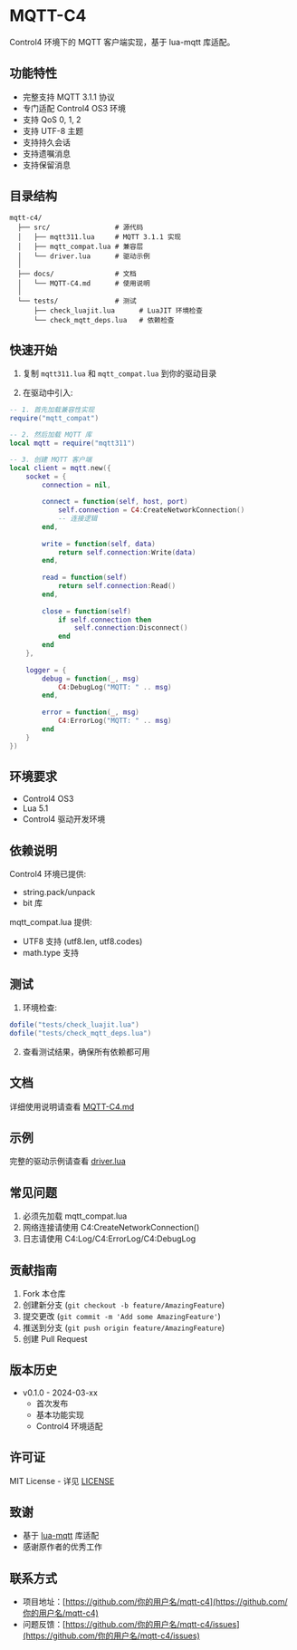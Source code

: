 # MQTT-C4

Control4 环境下的 MQTT 客户端实现，基于 lua-mqtt 库适配。

## 功能特性

- 完整支持 MQTT 3.1.1 协议
- 专门适配 Control4 OS3 环境
- 支持 QoS 0, 1, 2
- 支持 UTF-8 主题
- 支持持久会话
- 支持遗嘱消息
- 支持保留消息

## 目录结构

```
mqtt-c4/
  ├── src/                # 源代码
  │   ├── mqtt311.lua     # MQTT 3.1.1 实现
  │   ├── mqtt_compat.lua # 兼容层
  │   └── driver.lua      # 驱动示例
  │
  ├── docs/               # 文档
  │   └── MQTT-C4.md      # 使用说明
  │
  └── tests/              # 测试
      ├── check_luajit.lua      # LuaJIT 环境检查
      └── check_mqtt_deps.lua   # 依赖检查
```

## 快速开始

1. 复制 `mqtt311.lua` 和 `mqtt_compat.lua` 到你的驱动目录

2. 在驱动中引入:
```lua
-- 1. 首先加载兼容性实现
require("mqtt_compat")

-- 2. 然后加载 MQTT 库
local mqtt = require("mqtt311")

-- 3. 创建 MQTT 客户端
local client = mqtt.new({
    socket = {
        connection = nil,
        
        connect = function(self, host, port)
            self.connection = C4:CreateNetworkConnection()
            -- 连接逻辑
        end,
        
        write = function(self, data)
            return self.connection:Write(data)
        end,
        
        read = function(self)
            return self.connection:Read()
        end,
        
        close = function(self)
            if self.connection then
                self.connection:Disconnect()
            end
        end
    },
    
    logger = {
        debug = function(_, msg)
            C4:DebugLog("MQTT: " .. msg)
        end,
        
        error = function(_, msg)
            C4:ErrorLog("MQTT: " .. msg)
        end
    }
})
```

## 环境要求

- Control4 OS3
- Lua 5.1
- Control4 驱动开发环境

## 依赖说明

Control4 环境已提供:
- string.pack/unpack
- bit 库

mqtt_compat.lua 提供:
- UTF8 支持 (utf8.len, utf8.codes)
- math.type 支持

## 测试

1. 环境检查:
```lua
dofile("tests/check_luajit.lua")
dofile("tests/check_mqtt_deps.lua")
```

2. 查看测试结果，确保所有依赖都可用

## 文档

详细使用说明请查看 [MQTT-C4.md](docs/MQTT-C4.md)

## 示例

完整的驱动示例请查看 [driver.lua](src/driver.lua)

## 常见问题

1. 必须先加载 mqtt_compat.lua
2. 网络连接请使用 C4:CreateNetworkConnection()
3. 日志请使用 C4:Log/C4:ErrorLog/C4:DebugLog

## 贡献指南

1. Fork 本仓库
2. 创建新分支 (`git checkout -b feature/AmazingFeature`)
3. 提交更改 (`git commit -m 'Add some AmazingFeature'`)
4. 推送到分支 (`git push origin feature/AmazingFeature`)
5. 创建 Pull Request

## 版本历史

- v0.1.0 - 2024-03-xx
  * 首次发布
  * 基本功能实现
  * Control4 环境适配

## 许可证

MIT License - 详见 [LICENSE](LICENSE)

## 致谢

- 基于 [lua-mqtt](https://github.com/xHasKx/luamqtt) 库适配
- 感谢原作者的优秀工作

## 联系方式

- 项目地址：[https://github.com/你的用户名/mqtt-c4](https://github.com/你的用户名/mqtt-c4)
- 问题反馈：[https://github.com/你的用户名/mqtt-c4/issues](https://github.com/你的用户名/mqtt-c4/issues)
